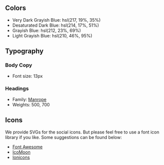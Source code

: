 ## Colors

- Very Dark Grayish Blue: hsl(217, 19%, 35%)
- Desaturated Dark Blue: hsl(214, 17%, 51%)
- Grayish Blue: hsl(212, 23%, 69%)
- Light Grayish Blue: hsl(210, 46%, 95%)

## Typography

### Body Copy

- Font size: 13px

### Headings

- Family: [Manrope](https://fonts.google.com/specimen/Manrope)
- Weights: 500, 700

## Icons

We provide SVGs for the social icons. But please feel free to use a font icon library if you like. Some suggestions can be found below:

- [Font Awesome](https://fontawesome.com)
- [IcoMoon](https://icomoon.io)
- [Ionicons](https://ionicons.com)